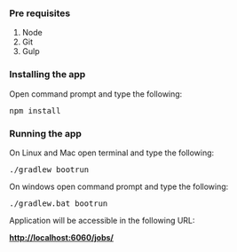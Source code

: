 <h3>Pre requisites</h3>
<ol>
    <li>Node</li>
    <li>Git</li>
    <li>Gulp</li>
</ol>

<h3>Installing the app</h3>
Open command prompt and type the following:
<pre>npm install</pre>

<h3>Running the app</h3>
On Linux and Mac open terminal and type the following:
<pre>./gradlew bootrun</pre>


On windows open command prompt and type the following:
<pre>./gradlew.bat bootrun</pre>

Application will be accessible in the following URL:<br>
<p><b><a href="#">http://localhost:6060/jobs/</a></b></p>